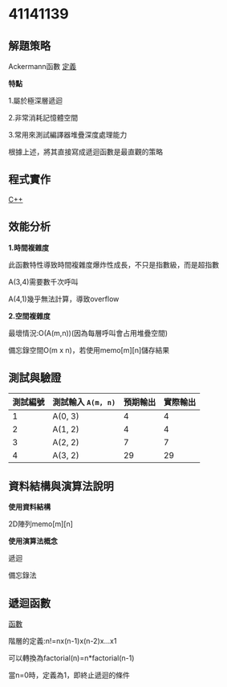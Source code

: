 # 41141139
## 解題策略

Ackermann函數
[定義](定義)

**特點**

1.屬於極深層遞迴

2.非常消耗記憶體空間

3.常用來測試編譯器堆疊深度處理能力

根據上述，將其直接寫成遞迴函數是最直觀的策略

## 程式實作

[C++](實作)

## 效能分析
**1.時間複雜度**

此函數特性導致時間複雜度爆炸性成長，不只是指數級，而是超指數

A(3,4)需要數千次呼叫

A(4,1)幾乎無法計算，導致overflow

**2.空間複雜度**

最壞情況:O(A(m,n))(因為每層呼叫會占用堆疊空間)

備忘錄空間O(m x n)，若使用memo[m][n]儲存結果

## 測試與驗證

| 測試編號 | 測試輸入 `A(m, n)` | 預期輸出 | 實際輸出 |
| ---- | -------------- | ---- | ---- |
| 1    | A(0, 3)        | 4    | 4    |
| 2    | A(1, 2)        | 4    | 4    |
| 3    | A(2, 2)        | 7    | 7    |
| 4    | A(3, 2)        | 29   | 29   |

## 資料結構與演算法說明

**使用資料結構**

2D陣列memo[m][n]

**使用演算法概念**

遞迴

備忘錄法

## 遞迴函數

[函數](遞迴函數)

階層的定義:n!=nx(n-1)x(n-2)x...x1

可以轉換為factorial(n)=n*factorial(n-1)

當n=0時，定義為1，即終止遞迴的條件

